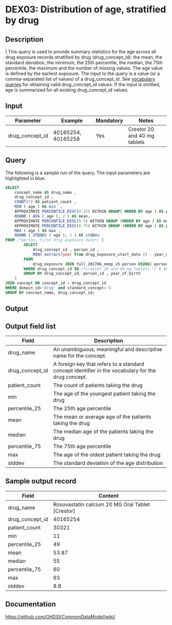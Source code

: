 # DEX03: Distribution of age, stratified by drug

## Description
| This query is used to provide summary statistics for the age across all drug exposure records stratified by drug (drug_concept_id): the mean, the standard deviation, the minimum, the 25th percentile, the median, the 75th percentile, the maximum and the number of missing values. The age value is defined by the earliest exposure. The input to the query is a value (or a comma-separated list of values) of a drug_concept_id. See  [vocabulary queries](http://vocabqueries.omop.org/drug-queries) for obtaining valid drug_concept_id values. If the input is omitted, age is summarized for all existing drug_concept_id values.

## Input

|  Parameter |  Example |  Mandatory |  Notes | 
| --- | --- | --- | --- |
| drug_concept_id | 40165254, 40165258 | Yes | Crestor 20 and 40 mg tablets |

## Query
The following is a sample run of the query. The input parameters are highlighted in  blue. 

```sql
SELECT 
    concept_name AS drug_name , 
    drug_concept_id , 
    COUNT(*) AS patient_count , 
    MIN ( age ) AS min  , 
    APPROXIMATE PERCENTILE_DISC(0.25) WITHIN GROUP( ORDER BY age ) AS percentile_25  , 
    ROUND ( AVG ( age ), 2 ) AS mean, 
    APPROXIMATE PERCENTILE_DISC(0.5) WITHIN GROUP (ORDER BY age ) AS median  , 
    APPROXIMATE PERCENTILE_DISC(0.75) WITHIN GROUP (ORDER BY age ) AS percentile_75 , 
    MAX ( age ) AS max , 
    ROUND ( STDDEV ( age ), 1 ) AS stdDev 
FROM /*person, first drug exposure date*/ ( 
        SELECT 
            drug_concept_id , person_id , 
            MIN( extract(year from drug_exposure_start_date )) - year_of_birth as age 
        FROM 
            drug_exposure JOIN full_201706_omop_v5.person USING( person_id ) 
        WHERE drug_concept_id IN /*crestor 20 and 40 mg tablets */ ( 40165254, 40165258 )
        GROUP BY drug_concept_id, person_id , year_of_birth 
    ) 
JOIN concept ON concept_id = drug_concept_id 
WHERE domain_id='Drug' and standard_concept='S'
GROUP BY concept_name, drug_concept_id;
```

## Output

## Output field list

|  Field |  Description |
| --- | --- | 
| drug_name | An unambiguous, meaningful and descriptive name for the concept. |
| drug_concept_id | A foreign key that refers to a standard concept identifier in the vocabulary for the drug concept. |
| patient_count | The count of patients taking the drug |
| min | The age of the youngest patient taking the drug |
| percentile_25 | The 25th age percentile |
| mean | The mean or average age of the patients taking the drug |
| median | The median age of the patients taking the drug |
| percentile_75 | The 75th age percentile |
| max  | The age of the oldest patient taking the drug |
| stddev | The standard deviation of the age distribution |


## Sample output record

|  Field |  Content |
| --- | --- | 
| drug_name | Rosuvastatin calcium 20 MG Oral Tablet [Crestor] |
| drug_concept_id | 40165254 |
| patient_count | 30321 |
| min | 11 |
| percentile_25 | 49 |
| mean | 53.87 |
| median | 55 |
| percentile_75 | 60 |
| max | 93 |
| stddev | 8.8 |

## Documentation
https://github.com/OHDSI/CommonDataModel/wiki/
